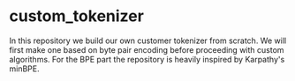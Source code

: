 # custom_tokenizer
In this repository we build our own customer tokenizer from scratch. We will first make one based on byte pair encoding before proceeding with custom algorithms. For the BPE part the repository is heavily inspired by Karpathy's minBPE.

